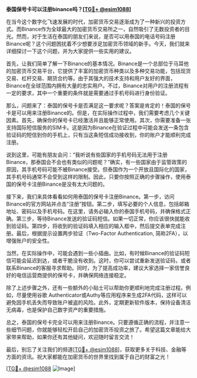 **泰国保号卡可以注册binance吗？[[TG💪+ @esim1088](https://t.me/s/esim1088)]**

在当今这个数字化飞速发展的时代，加密货币交易逐渐成为了一种新兴的投资方式。而Binance作为全球最大的加密货币交易所之一，自然吸引了无数投资者的目光。然而，对于生活在泰国的朋友们来说，是否可以用泰国的电话号码注册Binance呢？这个问题困扰着不少想要涉足加密货币领域的新手。今天，我们就来详细探讨一下这个问题，并为大家提供一些实用的建议。

首先，让我们简单了解一下Binance的基本情况。Binance是一个总部位于马耳他的加密货币交易平台，它提供了丰富的加密货币种类以及多种交易功能，包括现货交易、杠杆交易、期货合约等。由于其强大的技术支持和用户友好的界面，Binance在全球范围内拥有大量的忠实用户。不过，Binance对用户的注册流程有一定的要求，其中一个重要的条件就是需要通过手机号码进行身份验证。

那么，问题来了：泰国的保号卡是否满足这一要求呢？答案是肯定的！泰国的保号卡是可以用来注册Binance的。但是，在实际操作过程中，我们需要考虑几个关键因素。首先，确保你的保号卡已经激活并且能够正常使用。其次，你需要准备一张支持国际短信服务的SIM卡。这是因为Binance在验证过程中可能会发送一条包含验证码的短信到你的手机上，只有当这条短信成功接收到，你的账户才能顺利完成注册。

说到这里，可能有朋友会问：“我听说有些国家的手机号码无法用于注册Binance，那泰国会不会也有类似的问题呢？”确实，有一些国家由于监管政策的原因，其手机号码可能不被Binance接受。但泰国作为一个开放且国际化的国家，其手机号码通常不会受到这样的限制。因此，只要你按照正确的步骤操作，使用泰国的保号卡注册Binance是没有太大问题的。

接下来，我们来具体看看如何用泰国的保号卡注册Binance。第一步，访问Binance的官方网站并点击“注册”按钮。第二步，填写必要的个人信息，包括邮箱地址、密码以及手机号码。在这里，请务必输入你的泰国手机号码，并确保格式正确。第三步，等待Binance发送的验证码短信。如果一切正常，你应该很快就能收到验证码。第四步，将收到的验证码填入相应的输入框中，然后提交表单完成注册。最后，根据提示设置两步验证（Two-Factor Authentication, 简称2FA），以增强账户的安全性。

当然，在实际操作中，可能会遇到一些小插曲。比如，有时候Binance的验证码短信可能会延迟到达，或者干脆没有收到。这时，你可以尝试重新发送验证码，或者联系Binance的客服寻求帮助。同时，为了提高成功率，建议大家选择一家信誉良好的电信运营商提供的保号卡，并确保网络连接稳定。

除了上述步骤之外，还有一些额外的小贴士可以帮助你更顺利地完成注册过程。例如，尽量使用谷歌 Authenticator或Authy等应用程序来生成2FA代码，这样可以避免因手机丢失而导致账户被盗的风险。此外，定期更新软件版本，保持设备清洁无病毒，也是保护自己数字资产的重要措施。

总之，泰国的保号卡完全可以用来注册Binance。只要遵循正确的流程，并注意一些细节问题，你就能够轻松开启自己的加密货币投资之旅了。希望这篇文章能给大家带来帮助，如果你还有其他疑问，欢迎随时留言交流！

最后，别忘了关注我们的频道[[TG💪+ @esim1088](https://t.me/s/esim1088)]，获取更多关于科技、金融等方面的资讯。祝大家都能在加密货币的世界里找到属于自己的财富之光！

[[TG💪+ @esim1088](https://t.me/s/esim1088) ![Image](https://i.postimg.cc/4NQfJmqS/Snipaste-2025-05-13-00-14-12.png)]